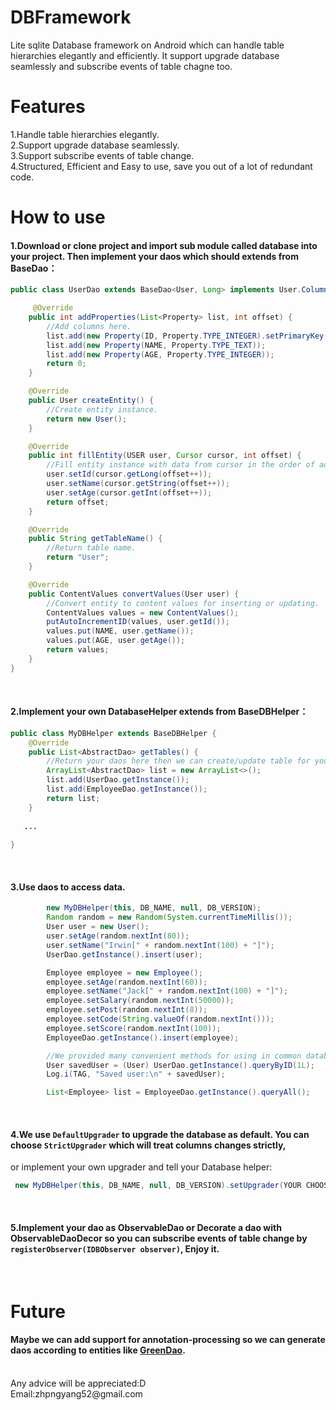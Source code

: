 # DBFramework
Lite sqlite Database framework on Android which can handle table hierarchies elegantly and efficiently. It support upgrade database  seamlessly and subscribe events
of table chagne too.
</br>

# Features
 1.Handle table hierarchies elegantly.
 </br>
 2.Support upgrade database seamlessly.
  </br>
 3.Support subscribe events of table change.
  </br>
 4.Structured, Efficient and Easy to use, save you out of a lot of redundant code.
 </br>

# How to use
#### 1.Download or clone project and import sub module called database into your project. Then implement your daos which should extends from BaseDao：
```Java
public class UserDao extends BaseDao<User, Long> implements User.Columns {

     @Override
    public int addProperties(List<Property> list, int offset) {
        //Add columns here.
        list.add(new Property(ID, Property.TYPE_INTEGER).setPrimaryKey(true));
        list.add(new Property(NAME, Property.TYPE_TEXT));
        list.add(new Property(AGE, Property.TYPE_INTEGER));
        return 0;
    }

    @Override
    public User createEntity() {
        //Create entity instance.
        return new User();
    }

    @Override
    public int fillEntity(USER user, Cursor cursor, int offset) {
        //Fill entity instance with data from cursor in the order of add columns to increase efficiency.
        user.setId(cursor.getLong(offset++));
        user.setName(cursor.getString(offset++));
        user.setAge(cursor.getInt(offset++));
        return offset;
    }

    @Override
    public String getTableName() {
        //Return table name.
        return "User";
    }

    @Override
    public ContentValues convertValues(User user) {
        //Convert entity to content values for inserting or updating.
        ContentValues values = new ContentValues();
        putAutoIncrementID(values, user.getId());
        values.put(NAME, user.getName());
        values.put(AGE, user.getAge());
        return values;
    }
}
```
</br>

#### 2.Implement your own DatabaseHelper extends from BaseDBHelper：
```Java
public class MyDBHelper extends BaseDBHelper {
    @Override
    public List<AbstractDao> getTables() {
	    //Return your daos here then we can create/update table for you.
        ArrayList<AbstractDao> list = new ArrayList<>();
        list.add(UserDao.getInstance());
        list.add(EmployeeDao.getInstance());
        return list;
    }
	
   ...
   
}
```

</br>

#### 3.Use daos to access data.
```Java
        new MyDBHelper(this, DB_NAME, null, DB_VERSION);
        Random random = new Random(System.currentTimeMillis());
        User user = new User();
        user.setAge(random.nextInt(80));
        user.setName("Irwin[" + random.nextInt(100) + "]");
        UserDao.getInstance().insert(user);

        Employee employee = new Employee();
        employee.setAge(random.nextInt(60));
        employee.setName("Jack[" + random.nextInt(100) + "]");
        employee.setSalary(random.nextInt(50000));
        employee.setPost(random.nextInt(8));
        employee.setCode(String.valueOf(random.nextInt()));
        employee.setScore(random.nextInt(100));
        EmployeeDao.getInstance().insert(employee);

        //We provided many convenient methods for using in common database development. See {@link com.irwin.database.AbstractDao} for more information.
        User savedUser = (User) UserDao.getInstance().queryByID(1L);
        Log.i(TAG, "Saved user:\n" + savedUser);

        List<Employee> list = EmployeeDao.getInstance().queryAll();
```

</br>

#### 4.We use `DefaultUpgrader` to upgrade the database as default. You can choose `StrictUpgrader` which will treat columns changes strictly, 
or implement your own upgrader and tell your Database helper:

```Java
 new MyDBHelper(this, DB_NAME, null, DB_VERSION).setUpgrader(YOUR CHOOSE/IMPLEMENTATION);
```

</br>

#### 5.Implement your dao as ObservableDao or Decorate a dao with ObservableDaoDecor so you can subscribe events of table change by `registerObserver(IDBObserver observer)`, Enjoy it.

</br>

# Future
#### Maybe we can add support for annotation-processing so we can generate daos according to entities like [GreenDao](https://github.com/greenrobot/greenDAO/).

</br>
Any advice will be appreciated:D

</br>
Email:zhpngyang52@gmail.com
